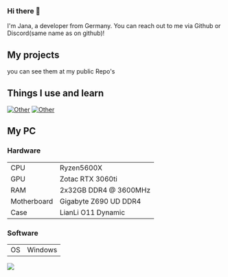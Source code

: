 ### Hi there 👋
I'm Jana, a developer from Germany. You can reach out to me via Github or Discord(same name as on github)!

## My projects

you can see them at my public Repo's

## Things I use and learn

[![Other](https://skillicons.dev/icons?i=js,ts,html,css,angular,bootstrap,discordjs,windows)](https://skillicons.dev)
[![Other](https://skillicons.dev/icons?i=figma,github,mysql,nodejs,stackoverflow,vscode)](https://skillicons.dev)

## My PC

### Hardware

|||
|---|---|
|CPU|Ryzen5600X|
|GPU|Zotac RTX 3060ti|
|RAM|2x32GB DDR4 @ 3600MHz|
|Motherboard|Gigabyte Z690 UD DDR4|
|Case|LianLi O11 Dynamic|

### Software
|||
|---|---|
|OS|Windows|


![](https://github-readme-stats.vercel.app/api/top-langs/?username=JanifyPremium&theme=dark&hide_border=true&include_all_commits=true&layout=compact&langs_count=5)

<!--
- 🔭 I’m currently working on ...
- 🌱 I’m currently learning ...
- 📫 How to reach me: ...
- ⚡ Fun fact: ...
-->
